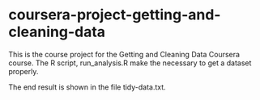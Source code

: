 # coursera-project-getting-and-cleaning-data
This is the course project for the Getting and Cleaning Data Coursera course. The R script, run_analysis.R make the necessary to get a dataset properly.

The end result is shown in the file tidy-data.txt.
